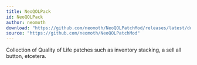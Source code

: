 ```yaml
---
title: NeoQOLPack
id: NeoQOLPack
author: neomoth
download: "https://github.com/neomoth/NeoQOLPatchMod/releases/latest/download/NeoQOLPack.zip"
source: "https://github.com/neomoth/NeoQOLPatchMod"
---
```


Collection of Quality of Life patches such as inventory stacking, a sell all button, etcetera.
